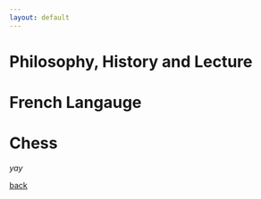 ```yaml
---
layout: default
---
```



# Philosophy, History and Lecture
# French Langauge
# Chess

_yay_

[back](./)
